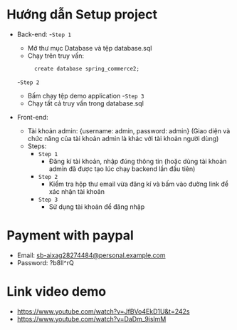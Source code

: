 # Hướng dẫn Setup project
- Back-end:
  -`Step 1`
  + Mở thư mục Database và tệp database.sql
  + Chạy trên truy vấn:
    ```shell
      create database spring_commerce2;
      ```
  -`Step 2`
    + Bấm chạy tệp demo application
  -`Step 3`
    + Chạy tất cả truy vấn trong database.sql

- Front-end:
  - Tài khoản admin: {username: admin, password: admin} (Giao diện và chức năng của tài khoản admin là khác với tài khoản người dùng)
  - Steps:
    - `Step 1`
      + Đăng kí tài khoản, nhập đúng thông tin (hoặc dùng tài khoản admin đã được tạo lúc chạy backend lần đầu tiên)
    - `Step 2`
      + Kiểm tra hộp thư email vừa đăng kí và bấm vào đường link để xác nhận tài khoản
    - `Step 3`
      + Sử dụng tài khoản để đăng nhập
# Payment with paypal
- Email: sb-aixag28274484@personal.example.com
- Password: ?b8lI^rQ

# Link video demo
- https://www.youtube.com/watch?v=JfBVo4EkD1U&t=242s
- https://www.youtube.com/watch?v=DaDm_9islmM
